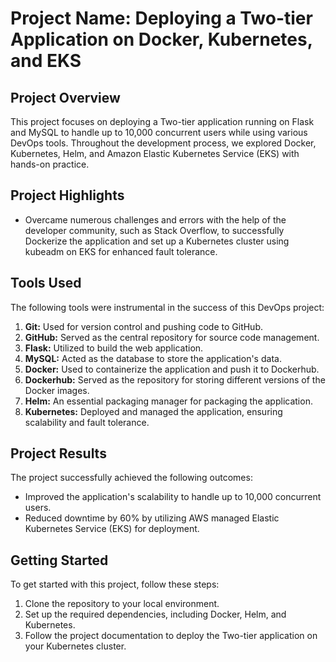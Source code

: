 # Project Name: Deploying a Two-tier Application on Docker, Kubernetes, and EKS

## Project Overview

This project focuses on deploying a Two-tier application running on Flask and MySQL to handle up to 10,000 concurrent users while using various DevOps tools. Throughout the development process, we explored Docker, Kubernetes, Helm, and Amazon Elastic Kubernetes Service (EKS) with hands-on practice.

## Project Highlights

- Overcame numerous challenges and errors with the help of the developer community, such as Stack Overflow, to successfully Dockerize the application and set up a Kubernetes cluster using kubeadm on EKS for enhanced fault tolerance.

## Tools Used

The following tools were instrumental in the success of this DevOps project:

1. **Git:** Used for version control and pushing code to GitHub.
2. **GitHub:** Served as the central repository for source code management.
3. **Flask:** Utilized to build the web application.
4. **MySQL:** Acted as the database to store the application's data.
5. **Docker:** Used to containerize the application and push it to Dockerhub.
6. **Dockerhub:** Served as the repository for storing different versions of the Docker images.
7. **Helm:** An essential packaging manager for packaging the application.
8. **Kubernetes:** Deployed and managed the application, ensuring scalability and fault tolerance.

## Project Results

The project successfully achieved the following outcomes:

- Improved the application's scalability to handle up to 10,000 concurrent users.
- Reduced downtime by 60% by utilizing AWS managed Elastic Kubernetes Service (EKS) for deployment.

## Getting Started

To get started with this project, follow these steps:

1. Clone the repository to your local environment.
2. Set up the required dependencies, including Docker, Helm, and Kubernetes.
3. Follow the project documentation to deploy the Two-tier application on your Kubernetes cluster.
